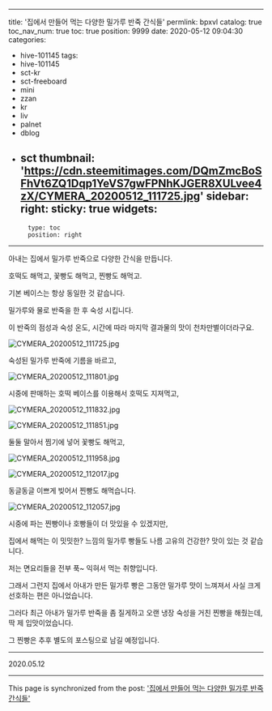 
---
title: '집에서 만들어 먹는 다양한 밀가루 반죽 간식들'
permlink: bpxvl
catalog: true
toc_nav_num: true
toc: true
position: 9999
date: 2020-05-12 09:04:30
categories:
- hive-101145
tags:
- hive-101145
- sct-kr
- sct-freeboard
- mini
- zzan
- kr
- liv
- palnet
- dblog
- sct
thumbnail: 'https://cdn.steemitimages.com/DQmZmcBoSFhVt6ZQ1Dqp1YeVS7gwFPNhKJGER8XULvee4zX/CYMERA_20200512_111725.jpg'
sidebar:
    right:
        sticky: true
widgets:
    -
        type: toc
        position: right
---


아내는 집에서 밀가루 반죽으로 다양한 간식을 만듭니다.

호떡도 해먹고, 꽃빵도 해먹고, 찐빵도 해먹고.

기본 베이스는 항상 동일한 것 같습니다.

밀가루와 물로 반죽을 한 후 숙성 시킵니다.

이 반죽의 점성과 숙성 온도, 시간에 따라 마지막 결과물의 맛이 천차만별이더라구요.

![CYMERA_20200512_111725.jpg](https://cdn.steemitimages.com/DQmZmcBoSFhVt6ZQ1Dqp1YeVS7gwFPNhKJGER8XULvee4zX/CYMERA_20200512_111725.jpg)

숙성된 밀가루 반죽에 기름을 바르고,

![CYMERA_20200512_111801.jpg](https://cdn.steemitimages.com/DQmXp3RHSfr82DjJ21YGu2EQjjSnVPmzNFbi4pqfFyJyCs8/CYMERA_20200512_111801.jpg)

시중에 판매하는 호떡 베이스를 이용해서 호떡도 지져먹고,

![CYMERA_20200512_111832.jpg](https://cdn.steemitimages.com/DQmdfYyn6HNyPW84BnSo2HkQUdNrKPR2S5Yr9BYx2vyqqqU/CYMERA_20200512_111832.jpg)

​![CYMERA_20200512_111851.jpg](https://cdn.steemitimages.com/DQmZQqKRAXSDAmRqrhZE1hv8ZZA1CzdscAy5tsjmvnatSFJ/CYMERA_20200512_111851.jpg)

둘둘 말아서 찜기에 넣어 꽃빵도 해먹고,

![CYMERA_20200512_111958.jpg](https://cdn.steemitimages.com/DQmVm49ii7K6fuBpWZtqyqd276UH1egTdDspKGUe8E1iuhD/CYMERA_20200512_111958.jpg)

![CYMERA_20200512_112017.jpg](https://cdn.steemitimages.com/DQmTZnWznrUmhoFGyEriJ8ctfz3joCjLeE5zsPNDUv8fGij/CYMERA_20200512_112017.jpg)
​

동글동글 이쁘게 빚어서 찐빵도 해먹습니다.

![CYMERA_20200512_112057.jpg](https://cdn.steemitimages.com/DQmU8yCWFdEW9C7N6TEHD9uscVVwd78H6BVHjmL3wBxXAhw/CYMERA_20200512_112057.jpg)

시중에 파는 찐빵이나 호빵들이 더 맛있을 수 있겠지만, 

집에서 해먹는 이 밋밋한? 느낌의 밀가루 빵들도 나름 고유의 건강한? 맛이 있는 것 같습니다.

저는 면요리들을 전부 푹~ 익혀서 먹는 취향입니다.

그래서 그런지 집에서 아내가 만든 밀가루 빵은 그동안 밀가루 맛이 느껴져서 사실 크게 선호하는 편은 아니었습니다.

그러다 최근 아내가 밀가루 반죽을 좀 질게하고 오랜 냉장 숙성을 거친 찐빵을 해줬는데, 딱 제 입맛이었습니다.

그 찐빵은 추후 별도의 포스팅으로 남길 예정입니다.

***

2020.05.12

- - -

This page is synchronized from the post: ['집에서 만들어 먹는 다양한 밀가루 반죽 간식들'](https://steemit.com/@lucky2015/bpxvl)
